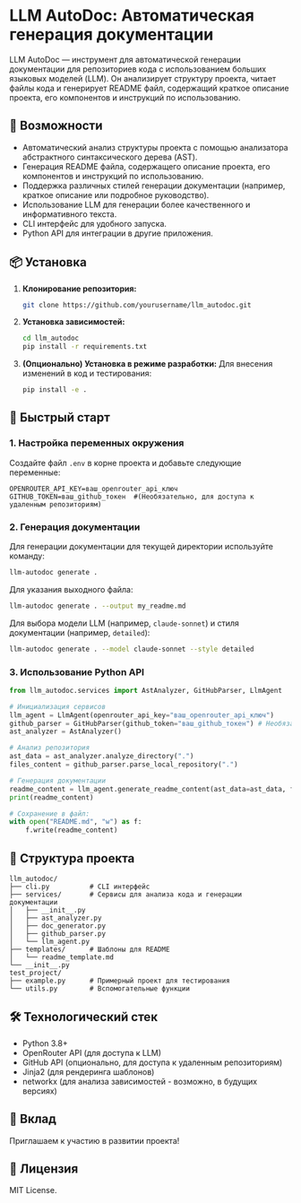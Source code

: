 # LLM AutoDoc: Автоматическая генерация документации

LLM AutoDoc — инструмент для автоматической генерации документации для репозиториев кода с использованием больших языковых моделей (LLM).  Он анализирует структуру проекта,  читает файлы кода и генерирует  README файл, содержащий краткое описание проекта, его компонентов и инструкций по использованию.

## 🚀 Возможности

* Автоматический анализ структуры проекта с помощью анализатора абстрактного синтаксического дерева (AST).
* Генерация README файла, содержащего описание проекта, его компонентов и инструкций по использованию.
* Поддержка различных стилей генерации документации (например, краткое описание или подробное руководство).
* Использование LLM для генерации более качественного и информативного текста.
* CLI интерфейс для удобного запуска.
* Python API для интеграции в другие приложения.


## 📦 Установка

1. **Клонирование репозитория:**
   ```bash
   git clone https://github.com/yourusername/llm_autodoc.git
   ```
2. **Установка зависимостей:**
   ```bash
   cd llm_autodoc
   pip install -r requirements.txt
   ```
3. **(Опционально) Установка в режиме разработки:** Для внесения изменений в код и тестирования:
   ```bash
   pip install -e .
   ```

## 🔧 Быстрый старт

### 1. Настройка переменных окружения

Создайте файл `.env` в корне проекта и добавьте следующие переменные:

```
OPENROUTER_API_KEY=ваш_openrouter_api_ключ
GITHUB_TOKEN=ваш_github_токен  #(Необязательно, для доступа к удаленным репозиториям)
```

### 2. Генерация документации

Для генерации документации для текущей директории используйте команду:

```bash
llm-autodoc generate .
```

Для указания выходного файла:

```bash
llm-autodoc generate . --output my_readme.md
```

Для выбора модели LLM (например, `claude-sonnet`) и стиля документации (например, `detailed`):

```bash
llm-autodoc generate . --model claude-sonnet --style detailed
```

### 3. Использование Python API

```python
from llm_autodoc.services import AstAnalyzer, GitHubParser, LlmAgent

# Инициализация сервисов
llm_agent = LlmAgent(openrouter_api_key="ваш_openrouter_api_ключ")
github_parser = GitHubParser(github_token="ваш_github_токен") # Необязательно
ast_analyzer = AstAnalyzer()

# Анализ репозитория
ast_data = ast_analyzer.analyze_directory(".")
files_content = github_parser.parse_local_repository(".")

# Генерация документации
readme_content = llm_agent.generate_readme_content(ast_data=ast_data, files_content=files_content, style="summary")
print(readme_content)

# Сохранение в файл:
with open("README.md", "w") as f:
    f.write(readme_content)
```

## 📁 Структура проекта

```
llm_autodoc/
├── cli.py          # CLI интерфейс
├── services/       # Сервисы для анализа кода и генерации документации
│   ├── __init__.py
│   ├── ast_analyzer.py
│   ├── doc_generator.py
│   ├── github_parser.py
│   └── llm_agent.py
├── templates/      # Шаблоны для README
│   └── readme_template.md
└── __init__.py
test_project/
├── example.py      # Примерный проект для тестирования
└── utils.py        # Вспомогательные функции
```

## 🛠️ Технологический стек

* Python 3.8+
* OpenRouter API (для доступа к LLM)
* GitHub API (опционально, для доступа к удаленным репозиториям)
* Jinja2 (для рендеринга шаблонов)
* networkx (для анализа зависимостей - возможно, в будущих версиях)


## 🤝 Вклад

Приглашаем к участию в развитии проекта!


## 📄 Лицензия

MIT License.


